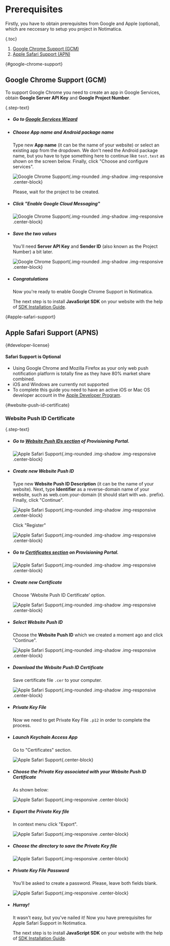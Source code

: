 # Prerequisites

Firstly, you have to obtain prerequisites from Google and Apple (optional), which are neccesary to setup you project in Notimatica. 

{.toc}
1. [Google Chrome Support (GCM)](#google-chrome-support)
1. [Apple Safari Support (APN)](#apple-safari-support)

{#google-chrome-support}
## Google Chrome Support (GCM)

To support Google Chrome you need to create an app in Google Services, obtain **Google Server API Key** and **Google Project Number**.

{.step-text}
* ##### Go to [Google Services Wizard](https://developers.google.com/mobile/add?platform=android&cntapi=gcm)

* ##### Choose App name and Android package name

  Type new **App name** (it can be the name of your website) or select an existing app from the dropdown. 
  We don't need the Android package name, but you have to type something here to continue like `test.test` as shown on the screen below. Finally, click "Choose and configure services".

  ![Google Chrome Support](/static/prerequisites/google1.png "Google Chrome Support - Step 1"){.img-rounded .img-shadow .img-responsive .center-block}

  Please, wait for the project to be created.

* ##### Click "Enable Google Cloud Messaging"

  ![Google Chrome Support](/static/prerequisites/google2.png "Google Chrome Support - Step 2"){.img-rounded .img-shadow .img-responsive .center-block}

* ##### Save the two values 

  You'll need **Server API Key** and **Sender ID** (also known as the Project Number) a bit later.

  ![Google Chrome Support](/static/prerequisites/google3.png "Google Chrome Support - Step 3"){.img-rounded .img-shadow .img-responsive .center-block}

* ##### Congratulations
  Now you're ready to enable Google Chrome Support in Notimatica.

  The next step is to install **JavaScript SDK** on your website with the help of [SDK Installation Guide](/docs/installation).

{#apple-safari-support}
## Apple Safari Support (APNS)

{#developer-license}

<div class="callout callout-alert" role="alert">

#### Safari Support is Optional
* Using Google Chrome and Mozilla Firefox as your only web push notification platform is totally fine as they have 80% market share combined.
* iOS and Windows are currently not supported
* To complete this guide you need to have an active iOS or Mac OS developer account in the [Apple Developer Program](https://developer.apple.com/programs/).

</div>

{#website-push-id-certificate}
### Website Рush ID Сertificate

{.step-text}
* ##### Go to [Website Push IDs section](https://developer.apple.com/account/ios/identifier/websitePushId/landing) of Provisioning Portal.

  ![Apple Safari Support](/static/prerequisites/apple2.png "Apple Safari Support - Step 1"){.img-rounded .img-shadow .img-responsive .center-block}

* ##### Create new Website Push ID

  Type new **Website Push ID Description** (it can be the name of your website). Next, type **Identifier** as a reverse-domain name of your website, such as web.com.your-domain (it should start with `web.` prefix). Finally, click "Continue".

  ![Apple Safari Support](/static/prerequisites/apple3.png "Apple Safari Support - Step 1"){.img-rounded .img-shadow .img-responsive .center-block}

  Click "Register"

  ![Apple Safari Support](/static/prerequisites/apple4.png "Apple Safari Support - Step 2"){.img-rounded .img-shadow .img-responsive .center-block}

* ##### Go to [Certificates section](https://developer.apple.com/account/ios/certificate/) on Provisioning Portal.

  ![Apple Safari Support](/static/prerequisites/apple5.png "Apple Safari Support - Step 3"){.img-rounded .img-shadow .img-responsive .center-block}

* ##### Create new Certificate

  Choose ‘Website Push ID Certificate’ option.

  ![Apple Safari Support](/static/prerequisites/apple6.png "Apple Safari Support - Step 4"){.img-rounded .img-shadow .img-responsive .center-block}

* ##### Select Website Рush ID

  Сhoose the **Website Push ID** which we created a moment ago and click "Continue".

  ![Apple Safari Support](/static/prerequisites/apple7.png "Apple Safari Support - Step 5"){.img-rounded .img-shadow .img-responsive .center-block}

* ##### Download the Website Рush ID Сertificate
  Save certificate file `.cer` to your computer.

  ![Apple Safari Support](/static/prerequisites/apple8.png "Apple Safari Support - Step 6"){.img-rounded .img-shadow .img-responsive .center-block}

<div class="callout callout-info" role="alert">

* ##### Private Key File
  Now we need to get Private Key File `.p12` in order to complete the process.

</div>

* ##### Launch Keychain Access App
  Go to "Certificates" section.

  ![Apple Safari Support](/static/prerequisites/apple13.png "Apple Safari Support - Step 7"){.center-block}

* ##### Choose the Private Key associated with your Website Push ID Certificate
  As shown below:

  ![Apple Safari Support](/static/prerequisites/apple9.png "Apple Safari Support - Step 8"){.img-responsive .center-block}

* ##### Export the Private Key file
  In context menu click "Export".

  ![Apple Safari Support](/static/prerequisites/apple12.png "Apple Safari Support - Step 9"){.img-responsive .center-block}

* ##### Choose the directory to save the Private Key file

  ![Apple Safari Support](/static/prerequisites/apple10.png "Apple Safari Support - Step 10"){.img-responsive .center-block}

* ##### Private Key File Password
  You'll be asked to create a password. Please, leave both fields blank.

  ![Apple Safari Support](/static/prerequisites/apple11.png "Apple Member Center - Step 11"){.img-responsive .center-block}

* ##### Hurray!
  It wasn't easy, but you've nailed it! Now you have prerequisites for Apple Safari Support in Notimatica.

  The next step is to install **JavaScript SDK** on your website with the help of [SDK Installation Guide](/docs/installation).